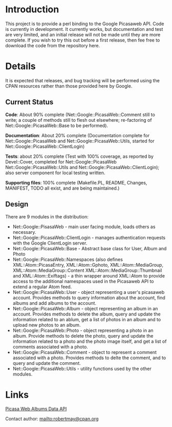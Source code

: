 # Introduction #

This project is to provide a perl binding to the Google Picasaweb API.  Code is currently in development.  It currently works, but documentation and test are very limited, and an initial release will not be made until they are more complete.  If you wish to try this out before a first release, then fee free to download the code from the repository here.

# Details #

It is expected that releases, and bug tracking will be performed using the CPAN resources rather than those provided here by Google.

## Current Status ##

**Code**: About 90% complete (Net::Google::PicasaWeb::Comment still to write; a couple of methods still to flesh out elsewhere; re-factoring of Net::Google::PicasaWeb::Base to be performed).

**Documentation**: About 20% complete (Documentation complete for Net::Google::PicasaWeb and  Net::Google::PicasaWeb::Utils, started for Net::Google::PicasaWeb::ClientLogin)

**Tests**: about 20% complete (Test with 100% coverage, as reported by Devel::Cover, completed for Net::Google::PicasaWeb Net::Google::PicasaWeb::Utils and Net::Google::PicasaWeb::ClientLogin);  also server component for local testing written.

**Supporting files**: 100% complete (Makefile.PL, README, Changes, MANIFEST, TODO all exist, and are being maintained.)

## Design ##

There are 9 modules in the distribution:

  * Net::Google::PisasaWeb - main user facing module, loads others as necessary.
  * Net::Google::PicasaWeb::ClientLogin - manages authentication requests with the Google ClientLogin server.
  * Net::Google::PicasaWeb::Base - Abstract base class for User, Album and Photo
  * Net::Google::PicasaWeb::Namespaces (also defines XML::Atom::PicasaEntry, XML::Atom::Gphoto, XML::Atom::MediaGroup, XML::Atom::MediaGroup::Content XML::Atom::MediaGroup::Thumbnail and XML::Atom::Exiftags) - a thin wrapper around XML::Atom to provide access to the additional namespaces used in the Picasaweb API to extend a regular Atom feed.
  * Net::Google::PicasaWeb::User - object representing a user's picasaweb account.  Provides methods to query information about the account, find albums and add albums to the account.
  * Net::Google::PicasaWeb::Album - object representing an album in an account.  Provides methods to delete the album, query and update the information related to an ablum, get a list of photos in an album and to upload new photos to an album.
  * Net::Google::PicasaWeb::Photo - object representing a photo in an album.  Provide methods to delete the photo, query and update the information related to a photo and the photo image itself, and get a list of comments associated with a photo.
  * Net::Google::PicasaWeb::Comment - object to represent a comment associated with a photo.  Provides methods to delte the comment, and to query and update the comment.
  * Net::Google::PicasaWeb::Utils - utility functions used by the other modules.

# Links #

[Picasa Web Albums Data API](http://code.google.com/apis/picasaweb/overview.html)

Contact author: [mailto:robertmay@cpan.org](mailto:robertmay@cpan.org)